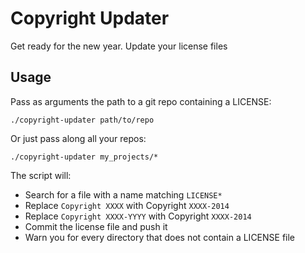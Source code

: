 # Copyright Updater

Get ready for the new year. Update your license files

## Usage

Pass as arguments the path to a git repo containing a LICENSE:

    ./copyright-updater path/to/repo

Or just pass along all your repos:

    ./copyright-updater my_projects/*

The script will:

* Search for a file with a name matching `LICENSE*`
* Replace `Copyright XXXX` with Copyright `XXXX-2014`
* Replace `Copyright XXXX-YYYY` with Copyright `XXXX-2014`
* Commit the license file and push it
* Warn you for every directory that does not contain a LICENSE file
